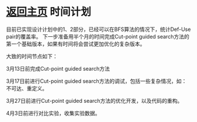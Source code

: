 [返回主页](../README.md)
时间计划
=========================
目前已实现设计计划中的1、2部分，已经可以在BFS算法的情况下，统计Def-Use pair的覆盖率。
下一步准备用半个月的时间完成Cut-point guided search方法的第一个基础版本，如果有时间将会尝试更加优化的复杂版本。

大致的时间节点如下：

3月13日前完成Cut-point guided search方法

3月17日前进行Cut-point guided search方法的调试，包括一些复杂情况，如：不可达、重定义。

3月27日前进行Cut-point guided search方法的优化开发，以及代码的重构。

4月3日前进行对比实验，收集实验数据。


